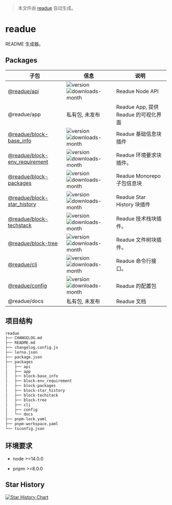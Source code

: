 > 本文件由 [readue](https://github.com/lexmin0412/readue) 自动生成。

# readue

README 生成器。

## Packages

|子包|信息|说明|
|---|---|---|
|[@readue/api](https://www.npmjs.com/package/@readue/api)|![version](https://img.shields.io/npm/v/@readue/api)  ![downloads-month](https://img.shields.io/npm/dm/@readue/api)|Readue Node API|
|@readue/app|私有包, 未发布|Readue App, 提供 Readue 的可视化界面|
|[@readue/block-base_info](https://www.npmjs.com/package/@readue/block-base_info)|![version](https://img.shields.io/npm/v/@readue/block-base_info)  ![downloads-month](https://img.shields.io/npm/dm/@readue/block-base_info)|Readue 基础信息块插件|
|[@readue/block-env_requirement](https://www.npmjs.com/package/@readue/block-env_requirement)|![version](https://img.shields.io/npm/v/@readue/block-env_requirement)  ![downloads-month](https://img.shields.io/npm/dm/@readue/block-env_requirement)|Readue 环境要求块插件。|
|[@readue/block-packages](https://www.npmjs.com/package/@readue/block-packages)|![version](https://img.shields.io/npm/v/@readue/block-packages)  ![downloads-month](https://img.shields.io/npm/dm/@readue/block-packages)|Readue Monorepo 子包信息块|
|[@readue/block-star_history](https://www.npmjs.com/package/@readue/block-star_history)|![version](https://img.shields.io/npm/v/@readue/block-star_history)  ![downloads-month](https://img.shields.io/npm/dm/@readue/block-star_history)|Readue Star History 块插件|
|[@readue/block-techstack](https://www.npmjs.com/package/@readue/block-techstack)|![version](https://img.shields.io/npm/v/@readue/block-techstack)  ![downloads-month](https://img.shields.io/npm/dm/@readue/block-techstack)|Readue 技术栈块插件。|
|[@readue/block-tree](https://www.npmjs.com/package/@readue/block-tree)|![version](https://img.shields.io/npm/v/@readue/block-tree)  ![downloads-month](https://img.shields.io/npm/dm/@readue/block-tree)|Readue 文件树块插件。|
|[@readue/cli](https://www.npmjs.com/package/@readue/cli)|![version](https://img.shields.io/npm/v/@readue/cli)  ![downloads-month](https://img.shields.io/npm/dm/@readue/cli)|Readue 命令行接口。|
|[@readue/config](https://www.npmjs.com/package/@readue/config)|![version](https://img.shields.io/npm/v/@readue/config)  ![downloads-month](https://img.shields.io/npm/dm/@readue/config)|Readue 的配置包|
|@readue/docs|私有包, 未发布|Readue 文档|

## 项目结构

```bash
readue
├── CHANGELOG.md
├── README.md
├── changelog.config.js
├── lerna.json
├── package.json
├── packages
│   ├── api
│   ├── app
│   ├── block-base_info
│   ├── block-env_requirement
│   ├── block-packages
│   ├── block-star_history
│   ├── block-techstack
│   ├── block-tree
│   ├── cli
│   ├── config
│   └── docs
├── pnpm-lock.yaml
├── pnpm-workspace.yaml
└── tsconfig.json
```

## 环境要求

- node >=14.0.0

- pnpm >=8.0.0


## Star History

[![Star History Chart](https://api.star-history.com/svg?repos=lexmin0412/readue&type=Timeline)](https://star-history.com/#lexmin0412/readue&Timeline)


